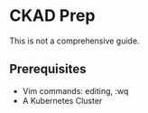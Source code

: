 # CKAD Prep 

This is not a comprehensive guide. 




## Prerequisites

* Vim commands: editing, :wq 
* A Kubernetes Cluster 


